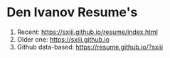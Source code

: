 # Den Ivanov Resume's
1) Recent: https://sxiii.github.io/resume/index.html
2) Older one: https://sxiii.github.io
3) Github data-based: https://resume.github.io/?sxiii
